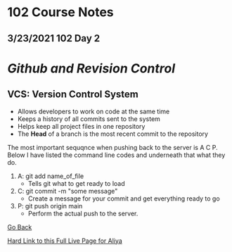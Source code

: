 # 102 Course Notes

## 3/23/2021 102 Day 2

# *Github and Revision Control*

## VCS: Version Control System
* Allows developers to work on code at the same time
* Keeps a history of all commits sent to the system
* Helps keep all project files in one repository
* The **Head** of a branch is the most recent commit to the repository

The most important sequqnce when pushing back to the server is A C P. Below I have listed the command line codes and underneath that what they do.
1. A: git add name_of_file
    - Tells git what to get ready to load
1. C: git commit -m "some message"
    - Create a message for your commit and get everything ready to go
1. P: git push origin main
    - Perform the actual push to the server.

[Go Back](README.md)

[Hard Link to this Full Live Page for Aliya](https://charles-bofferding.github.io/reading-notes/read03.html)